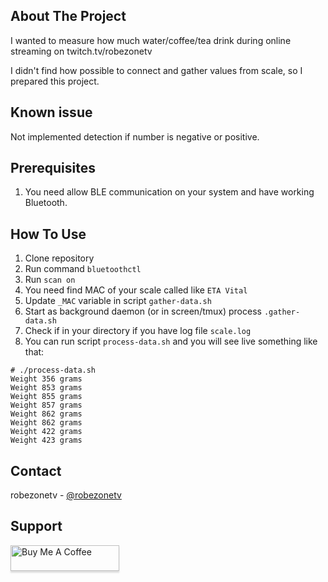 ## About The Project

I wanted to measure how much water/coffee/tea drink during online streaming on twitch.tv/robezonetv

I didn't find how possible to connect and gather values from scale, so I prepared this project.

## Known issue

Not implemented detection if number is negative or positive.

## Prerequisites

1. You need allow BLE communication on your system and have working Bluetooth.

## How To Use

1. Clone repository
2. Run command `bluetoothctl`
3. Run `scan on`
4. You need find MAC of your scale called like `ETA Vital`
5. Update `_MAC` variable in script `gather-data.sh`
6. Start as background daemon (or in screen/tmux) process `.gather-data.sh`
7. Check if in your directory if you have log file `scale.log`
8. You can run script `process-data.sh` and you will see live something like that:

```text
# ./process-data.sh
Weight 356 grams
Weight 853 grams
Weight 855 grams
Weight 857 grams
Weight 862 grams
Weight 862 grams
Weight 422 grams
Weight 423 grams
```

## Contact

robezonetv - [@robezonetv](https://robe.zone/)

## Support

<a href="https://www.buymeacoffee.com/robezonetv" target="_blank"><img src="https://www.buymeacoffee.com/assets/img/custom_images/purple_img.png" alt="Buy Me A Coffee" style="height: 41px !important;width: 174px !important;box-shadow: 0px 3px 2px 0px rgba(190, 190, 190, 0.5) !important;-webkit-box-shadow: 0px 3px 2px 0px rgba(190, 190, 190, 0.5) !important;" ></a>

